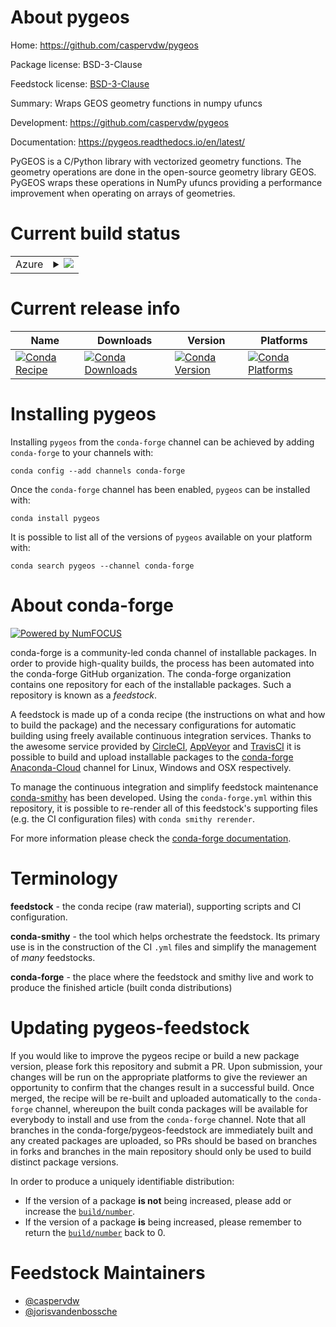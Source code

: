 About pygeos
============

Home: https://github.com/caspervdw/pygeos

Package license: BSD-3-Clause

Feedstock license: [BSD-3-Clause](https://github.com/conda-forge/pygeos-feedstock/blob/master/LICENSE.txt)

Summary: Wraps GEOS geometry functions in numpy ufuncs

Development: https://github.com/caspervdw/pygeos

Documentation: https://pygeos.readthedocs.io/en/latest/

PyGEOS is a C/Python library with vectorized geometry functions.
The geometry operations are done in the open-source geometry library GEOS.
PyGEOS wraps these operations in NumPy ufuncs providing a performance
improvement when operating on arrays of geometries.


Current build status
====================


<table>
    
  <tr>
    <td>Azure</td>
    <td>
      <details>
        <summary>
          <a href="https://dev.azure.com/conda-forge/feedstock-builds/_build/latest?definitionId=7817&branchName=master">
            <img src="https://dev.azure.com/conda-forge/feedstock-builds/_apis/build/status/pygeos-feedstock?branchName=master">
          </a>
        </summary>
        <table>
          <thead><tr><th>Variant</th><th>Status</th></tr></thead>
          <tbody><tr>
              <td>linux_64_geos3.8.0numpy1.16python3.6.____cpython</td>
              <td>
                <a href="https://dev.azure.com/conda-forge/feedstock-builds/_build/latest?definitionId=7817&branchName=master">
                  <img src="https://dev.azure.com/conda-forge/feedstock-builds/_apis/build/status/pygeos-feedstock?branchName=master&jobName=linux&configuration=linux_64_geos3.8.0numpy1.16python3.6.____cpython" alt="variant">
                </a>
              </td>
            </tr><tr>
              <td>linux_64_geos3.8.0numpy1.16python3.7.____cpython</td>
              <td>
                <a href="https://dev.azure.com/conda-forge/feedstock-builds/_build/latest?definitionId=7817&branchName=master">
                  <img src="https://dev.azure.com/conda-forge/feedstock-builds/_apis/build/status/pygeos-feedstock?branchName=master&jobName=linux&configuration=linux_64_geos3.8.0numpy1.16python3.7.____cpython" alt="variant">
                </a>
              </td>
            </tr><tr>
              <td>linux_64_geos3.8.0numpy1.16python3.8.____cpython</td>
              <td>
                <a href="https://dev.azure.com/conda-forge/feedstock-builds/_build/latest?definitionId=7817&branchName=master">
                  <img src="https://dev.azure.com/conda-forge/feedstock-builds/_apis/build/status/pygeos-feedstock?branchName=master&jobName=linux&configuration=linux_64_geos3.8.0numpy1.16python3.8.____cpython" alt="variant">
                </a>
              </td>
            </tr><tr>
              <td>linux_64_geos3.8.0numpy1.19python3.9.____cpython</td>
              <td>
                <a href="https://dev.azure.com/conda-forge/feedstock-builds/_build/latest?definitionId=7817&branchName=master">
                  <img src="https://dev.azure.com/conda-forge/feedstock-builds/_apis/build/status/pygeos-feedstock?branchName=master&jobName=linux&configuration=linux_64_geos3.8.0numpy1.19python3.9.____cpython" alt="variant">
                </a>
              </td>
            </tr><tr>
              <td>linux_64_geos3.9.0numpy1.16python3.6.____cpython</td>
              <td>
                <a href="https://dev.azure.com/conda-forge/feedstock-builds/_build/latest?definitionId=7817&branchName=master">
                  <img src="https://dev.azure.com/conda-forge/feedstock-builds/_apis/build/status/pygeos-feedstock?branchName=master&jobName=linux&configuration=linux_64_geos3.9.0numpy1.16python3.6.____cpython" alt="variant">
                </a>
              </td>
            </tr><tr>
              <td>linux_64_geos3.9.0numpy1.16python3.7.____cpython</td>
              <td>
                <a href="https://dev.azure.com/conda-forge/feedstock-builds/_build/latest?definitionId=7817&branchName=master">
                  <img src="https://dev.azure.com/conda-forge/feedstock-builds/_apis/build/status/pygeos-feedstock?branchName=master&jobName=linux&configuration=linux_64_geos3.9.0numpy1.16python3.7.____cpython" alt="variant">
                </a>
              </td>
            </tr><tr>
              <td>linux_64_geos3.9.0numpy1.16python3.8.____cpython</td>
              <td>
                <a href="https://dev.azure.com/conda-forge/feedstock-builds/_build/latest?definitionId=7817&branchName=master">
                  <img src="https://dev.azure.com/conda-forge/feedstock-builds/_apis/build/status/pygeos-feedstock?branchName=master&jobName=linux&configuration=linux_64_geos3.9.0numpy1.16python3.8.____cpython" alt="variant">
                </a>
              </td>
            </tr><tr>
              <td>linux_64_geos3.9.0numpy1.19python3.9.____cpython</td>
              <td>
                <a href="https://dev.azure.com/conda-forge/feedstock-builds/_build/latest?definitionId=7817&branchName=master">
                  <img src="https://dev.azure.com/conda-forge/feedstock-builds/_apis/build/status/pygeos-feedstock?branchName=master&jobName=linux&configuration=linux_64_geos3.9.0numpy1.19python3.9.____cpython" alt="variant">
                </a>
              </td>
            </tr><tr>
              <td>osx_64_geos3.8.0numpy1.16python3.6.____cpython</td>
              <td>
                <a href="https://dev.azure.com/conda-forge/feedstock-builds/_build/latest?definitionId=7817&branchName=master">
                  <img src="https://dev.azure.com/conda-forge/feedstock-builds/_apis/build/status/pygeos-feedstock?branchName=master&jobName=osx&configuration=osx_64_geos3.8.0numpy1.16python3.6.____cpython" alt="variant">
                </a>
              </td>
            </tr><tr>
              <td>osx_64_geos3.8.0numpy1.16python3.7.____cpython</td>
              <td>
                <a href="https://dev.azure.com/conda-forge/feedstock-builds/_build/latest?definitionId=7817&branchName=master">
                  <img src="https://dev.azure.com/conda-forge/feedstock-builds/_apis/build/status/pygeos-feedstock?branchName=master&jobName=osx&configuration=osx_64_geos3.8.0numpy1.16python3.7.____cpython" alt="variant">
                </a>
              </td>
            </tr><tr>
              <td>osx_64_geos3.8.0numpy1.16python3.8.____cpython</td>
              <td>
                <a href="https://dev.azure.com/conda-forge/feedstock-builds/_build/latest?definitionId=7817&branchName=master">
                  <img src="https://dev.azure.com/conda-forge/feedstock-builds/_apis/build/status/pygeos-feedstock?branchName=master&jobName=osx&configuration=osx_64_geos3.8.0numpy1.16python3.8.____cpython" alt="variant">
                </a>
              </td>
            </tr><tr>
              <td>osx_64_geos3.8.0numpy1.19python3.9.____cpython</td>
              <td>
                <a href="https://dev.azure.com/conda-forge/feedstock-builds/_build/latest?definitionId=7817&branchName=master">
                  <img src="https://dev.azure.com/conda-forge/feedstock-builds/_apis/build/status/pygeos-feedstock?branchName=master&jobName=osx&configuration=osx_64_geos3.8.0numpy1.19python3.9.____cpython" alt="variant">
                </a>
              </td>
            </tr><tr>
              <td>osx_64_geos3.9.0numpy1.16python3.6.____cpython</td>
              <td>
                <a href="https://dev.azure.com/conda-forge/feedstock-builds/_build/latest?definitionId=7817&branchName=master">
                  <img src="https://dev.azure.com/conda-forge/feedstock-builds/_apis/build/status/pygeos-feedstock?branchName=master&jobName=osx&configuration=osx_64_geos3.9.0numpy1.16python3.6.____cpython" alt="variant">
                </a>
              </td>
            </tr><tr>
              <td>osx_64_geos3.9.0numpy1.16python3.7.____cpython</td>
              <td>
                <a href="https://dev.azure.com/conda-forge/feedstock-builds/_build/latest?definitionId=7817&branchName=master">
                  <img src="https://dev.azure.com/conda-forge/feedstock-builds/_apis/build/status/pygeos-feedstock?branchName=master&jobName=osx&configuration=osx_64_geos3.9.0numpy1.16python3.7.____cpython" alt="variant">
                </a>
              </td>
            </tr><tr>
              <td>osx_64_geos3.9.0numpy1.16python3.8.____cpython</td>
              <td>
                <a href="https://dev.azure.com/conda-forge/feedstock-builds/_build/latest?definitionId=7817&branchName=master">
                  <img src="https://dev.azure.com/conda-forge/feedstock-builds/_apis/build/status/pygeos-feedstock?branchName=master&jobName=osx&configuration=osx_64_geos3.9.0numpy1.16python3.8.____cpython" alt="variant">
                </a>
              </td>
            </tr><tr>
              <td>osx_64_geos3.9.0numpy1.19python3.9.____cpython</td>
              <td>
                <a href="https://dev.azure.com/conda-forge/feedstock-builds/_build/latest?definitionId=7817&branchName=master">
                  <img src="https://dev.azure.com/conda-forge/feedstock-builds/_apis/build/status/pygeos-feedstock?branchName=master&jobName=osx&configuration=osx_64_geos3.9.0numpy1.19python3.9.____cpython" alt="variant">
                </a>
              </td>
            </tr><tr>
              <td>win_64_geos3.8.0numpy1.16python3.6.____cpython</td>
              <td>
                <a href="https://dev.azure.com/conda-forge/feedstock-builds/_build/latest?definitionId=7817&branchName=master">
                  <img src="https://dev.azure.com/conda-forge/feedstock-builds/_apis/build/status/pygeos-feedstock?branchName=master&jobName=win&configuration=win_64_geos3.8.0numpy1.16python3.6.____cpython" alt="variant">
                </a>
              </td>
            </tr><tr>
              <td>win_64_geos3.8.0numpy1.16python3.7.____cpython</td>
              <td>
                <a href="https://dev.azure.com/conda-forge/feedstock-builds/_build/latest?definitionId=7817&branchName=master">
                  <img src="https://dev.azure.com/conda-forge/feedstock-builds/_apis/build/status/pygeos-feedstock?branchName=master&jobName=win&configuration=win_64_geos3.8.0numpy1.16python3.7.____cpython" alt="variant">
                </a>
              </td>
            </tr><tr>
              <td>win_64_geos3.8.0numpy1.16python3.8.____cpython</td>
              <td>
                <a href="https://dev.azure.com/conda-forge/feedstock-builds/_build/latest?definitionId=7817&branchName=master">
                  <img src="https://dev.azure.com/conda-forge/feedstock-builds/_apis/build/status/pygeos-feedstock?branchName=master&jobName=win&configuration=win_64_geos3.8.0numpy1.16python3.8.____cpython" alt="variant">
                </a>
              </td>
            </tr><tr>
              <td>win_64_geos3.8.0numpy1.19python3.9.____cpython</td>
              <td>
                <a href="https://dev.azure.com/conda-forge/feedstock-builds/_build/latest?definitionId=7817&branchName=master">
                  <img src="https://dev.azure.com/conda-forge/feedstock-builds/_apis/build/status/pygeos-feedstock?branchName=master&jobName=win&configuration=win_64_geos3.8.0numpy1.19python3.9.____cpython" alt="variant">
                </a>
              </td>
            </tr><tr>
              <td>win_64_geos3.9.0numpy1.16python3.6.____cpython</td>
              <td>
                <a href="https://dev.azure.com/conda-forge/feedstock-builds/_build/latest?definitionId=7817&branchName=master">
                  <img src="https://dev.azure.com/conda-forge/feedstock-builds/_apis/build/status/pygeos-feedstock?branchName=master&jobName=win&configuration=win_64_geos3.9.0numpy1.16python3.6.____cpython" alt="variant">
                </a>
              </td>
            </tr><tr>
              <td>win_64_geos3.9.0numpy1.16python3.7.____cpython</td>
              <td>
                <a href="https://dev.azure.com/conda-forge/feedstock-builds/_build/latest?definitionId=7817&branchName=master">
                  <img src="https://dev.azure.com/conda-forge/feedstock-builds/_apis/build/status/pygeos-feedstock?branchName=master&jobName=win&configuration=win_64_geos3.9.0numpy1.16python3.7.____cpython" alt="variant">
                </a>
              </td>
            </tr><tr>
              <td>win_64_geos3.9.0numpy1.16python3.8.____cpython</td>
              <td>
                <a href="https://dev.azure.com/conda-forge/feedstock-builds/_build/latest?definitionId=7817&branchName=master">
                  <img src="https://dev.azure.com/conda-forge/feedstock-builds/_apis/build/status/pygeos-feedstock?branchName=master&jobName=win&configuration=win_64_geos3.9.0numpy1.16python3.8.____cpython" alt="variant">
                </a>
              </td>
            </tr><tr>
              <td>win_64_geos3.9.0numpy1.19python3.9.____cpython</td>
              <td>
                <a href="https://dev.azure.com/conda-forge/feedstock-builds/_build/latest?definitionId=7817&branchName=master">
                  <img src="https://dev.azure.com/conda-forge/feedstock-builds/_apis/build/status/pygeos-feedstock?branchName=master&jobName=win&configuration=win_64_geos3.9.0numpy1.19python3.9.____cpython" alt="variant">
                </a>
              </td>
            </tr>
          </tbody>
        </table>
      </details>
    </td>
  </tr>
</table>

Current release info
====================

| Name | Downloads | Version | Platforms |
| --- | --- | --- | --- |
| [![Conda Recipe](https://img.shields.io/badge/recipe-pygeos-green.svg)](https://anaconda.org/conda-forge/pygeos) | [![Conda Downloads](https://img.shields.io/conda/dn/conda-forge/pygeos.svg)](https://anaconda.org/conda-forge/pygeos) | [![Conda Version](https://img.shields.io/conda/vn/conda-forge/pygeos.svg)](https://anaconda.org/conda-forge/pygeos) | [![Conda Platforms](https://img.shields.io/conda/pn/conda-forge/pygeos.svg)](https://anaconda.org/conda-forge/pygeos) |

Installing pygeos
=================

Installing `pygeos` from the `conda-forge` channel can be achieved by adding `conda-forge` to your channels with:

```
conda config --add channels conda-forge
```

Once the `conda-forge` channel has been enabled, `pygeos` can be installed with:

```
conda install pygeos
```

It is possible to list all of the versions of `pygeos` available on your platform with:

```
conda search pygeos --channel conda-forge
```


About conda-forge
=================

[![Powered by NumFOCUS](https://img.shields.io/badge/powered%20by-NumFOCUS-orange.svg?style=flat&colorA=E1523D&colorB=007D8A)](http://numfocus.org)

conda-forge is a community-led conda channel of installable packages.
In order to provide high-quality builds, the process has been automated into the
conda-forge GitHub organization. The conda-forge organization contains one repository
for each of the installable packages. Such a repository is known as a *feedstock*.

A feedstock is made up of a conda recipe (the instructions on what and how to build
the package) and the necessary configurations for automatic building using freely
available continuous integration services. Thanks to the awesome service provided by
[CircleCI](https://circleci.com/), [AppVeyor](https://www.appveyor.com/)
and [TravisCI](https://travis-ci.com/) it is possible to build and upload installable
packages to the [conda-forge](https://anaconda.org/conda-forge)
[Anaconda-Cloud](https://anaconda.org/) channel for Linux, Windows and OSX respectively.

To manage the continuous integration and simplify feedstock maintenance
[conda-smithy](https://github.com/conda-forge/conda-smithy) has been developed.
Using the ``conda-forge.yml`` within this repository, it is possible to re-render all of
this feedstock's supporting files (e.g. the CI configuration files) with ``conda smithy rerender``.

For more information please check the [conda-forge documentation](https://conda-forge.org/docs/).

Terminology
===========

**feedstock** - the conda recipe (raw material), supporting scripts and CI configuration.

**conda-smithy** - the tool which helps orchestrate the feedstock.
                   Its primary use is in the construction of the CI ``.yml`` files
                   and simplify the management of *many* feedstocks.

**conda-forge** - the place where the feedstock and smithy live and work to
                  produce the finished article (built conda distributions)


Updating pygeos-feedstock
=========================

If you would like to improve the pygeos recipe or build a new
package version, please fork this repository and submit a PR. Upon submission,
your changes will be run on the appropriate platforms to give the reviewer an
opportunity to confirm that the changes result in a successful build. Once
merged, the recipe will be re-built and uploaded automatically to the
`conda-forge` channel, whereupon the built conda packages will be available for
everybody to install and use from the `conda-forge` channel.
Note that all branches in the conda-forge/pygeos-feedstock are
immediately built and any created packages are uploaded, so PRs should be based
on branches in forks and branches in the main repository should only be used to
build distinct package versions.

In order to produce a uniquely identifiable distribution:
 * If the version of a package **is not** being increased, please add or increase
   the [``build/number``](https://conda.io/docs/user-guide/tasks/build-packages/define-metadata.html#build-number-and-string).
 * If the version of a package **is** being increased, please remember to return
   the [``build/number``](https://conda.io/docs/user-guide/tasks/build-packages/define-metadata.html#build-number-and-string)
   back to 0.

Feedstock Maintainers
=====================

* [@caspervdw](https://github.com/caspervdw/)
* [@jorisvandenbossche](https://github.com/jorisvandenbossche/)

